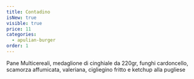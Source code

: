 ```yaml
---
title: Contadino
isNew: true
visible: true
price: 11
categories:
  - apulian-burger
order: 1
---
```

Pane Multicereali, medaglione di cinghiale da 220gr, funghi cardoncello, scamorza affumicata, valeriana, cigliegino fritto e ketchup alla pugliese